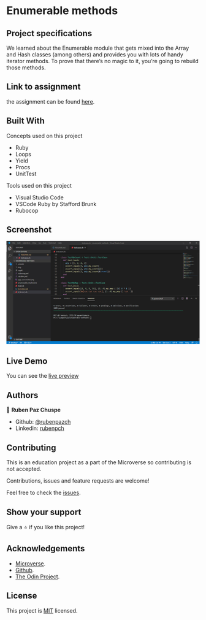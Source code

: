# Enumerable methods

## Project specifications

We learned about the Enumerable module that gets mixed into the Array and Hash classes (among others) and provides you with lots of handy iterator methods. To prove that there’s no magic to it, you’re going to rebuild those methods.


## Link to assignment

the assignment can be found  [here](https://www.theodinproject.com/courses/ruby-programming/lessons/advanced-building-blocks).

## Built With

Concepts used on this project

- Ruby
- Loops
- Yield
- Procs
- UnitTest

Tools used on this project

- Visual Studio Code
- VSCode Ruby by Stafford Brunk
- Rubocop


## Screenshot

![screenshot](./img/screnshot-site.jpg)

## Live Demo

You can see the [live preview](https://repl.it/@RubenPaz/enumerable-methods)


## Authors

👤 **Ruben Paz Chuspe**

- Github: [@rubenpazch](https://github.com/rubenpazch)
- Linkedin: [rubenpch](https://www.linkedin.com/in/rubenpch/)


## Contributing

This is an education project as a part of the Microverse so contributing is not accepted. 

Contributions, issues and feature requests are welcome!

Feel free to check the [issues](https://github.com/rubenpazch/capstone-conference-page/issues).

## Show your support

Give a ⭐️ if you like this project!

## Acknowledgements

+ [Microverse](https://www.microverse.org/).
+ [Github](http://github.com/).
+ [The Odin Project](theodinproject.com/).

## License

This project is [MIT](lic.url) licensed.

